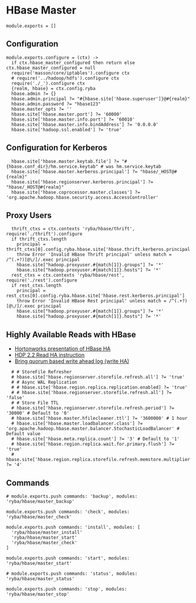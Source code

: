 
# HBase Master

    module.exports = []

## Configuration

    module.exports.configure = (ctx) ->
      if ctx.hbase_master_configured then return else ctx.hbase_master_configured = null
      require('masson/core/iptables').configure ctx
      # require('../hadoop/hdfs').configure ctx
      require('./_').configure ctx
      {realm, hbase} = ctx.config.ryba
      hbase.admin ?= {}
      hbase.admin.principal ?= "#{hbase.site['hbase.superuser']}@#{realm}"
      hbase.admin.password ?= "hbase123"
      hbase.master_opts ?= ''
      hbase.site['hbase.master.port'] ?= '60000'
      hbase.site['hbase.master.info.port'] ?= '60010'
      hbase.site['hbase.master.info.bindAddress'] ?= '0.0.0.0'
      hbase.site['hadoop.ssl.enabled'] ?= 'true'

## Configuration for Kerberos

      hbase.site['hbase.master.keytab.file'] ?= "#{hbase.conf_dir}/hm.service.keytab" # was hm.service.keytab
      hbase.site['hbase.master.kerberos.principal'] ?= "hbase/_HOST@#{realm}"
      hbase.site['hbase.regionserver.kerberos.principal'] ?= "hbase/_HOST@#{realm}"
      hbase.site['hbase.coprocessor.master.classes'] ?= 'org.apache.hadoop.hbase.security.access.AccessController'

## Proxy Users

      thrift_ctxs = ctx.contexts 'ryba/hbase/thrift', require('./thrift').configure
      if thrift_ctxs.length
        principal = thrift_ctxs[0].config.ryba.hbase.site['hbase.thrift.kerberos.principal']
        throw Error 'Invalid HBase Thrift principal' unless match = /^(.+?)[@\/]/.exec principal
        hbase.site["hadoop.proxyuser.#{match[1]}.groups"] ?= '*'
        hbase.site["hadoop.proxyuser.#{match[1]}.hosts"] ?= '*'
      rest_ctxs = ctx.contexts 'ryba/hbase/rest', require('./rest').configure
      if rest_ctxs.length
        principal = rest_ctxs[0].config.ryba.hbase.site['hbase.rest.kerberos.principal']
        throw Error 'Invalid HBase Rest principal' unless match = /^(.+?)[@\/]/.exec principal
        hbase.site["hadoop.proxyuser.#{match[1]}.groups"] ?= '*'
        hbase.site["hadoop.proxyuser.#{match[1]}.hosts"] ?= '*'

## Highly Available Reads with HBase

*   [Hortonworks presentation of HBase HA][ha-next-level]
*   [HDP 2.2 Read HA instruction][hdp22]
*   [Bring quorum based write ahead log (write HA)][HBASE-12259]

[ha-next-level]: http://hortonworks.com/blog/apache-hbase-high-availability-next-level/
[hdp22]: http://docs.hortonworks.com/HDPDocuments/HDP2/HDP-2.2.0/Hadoop_HA_v22/ha_hbase_reads/index.html#Item1.1.5
[HBASE-12259]: https://issues.apache.org/jira/browse/HBASE-12259

      # # StoreFile Refresher
      # hbase.site['hbase.regionserver.storefile.refresh.all'] ?= 'true'
      # # Async WAL Replication
      # # hbase.site['hbase.region.replica.replication.enabled] ?= 'true'
      # # hbase.site['hbase.regionserver.storefile.refresh.all'] ?= 'false'
      # # Store File TTL
      # hbase.site['hbase.regionserver.storefile.refresh.period'] ?= '30000' # Default to '0'
      # hbase.site['hbase.master.hfilecleaner.ttl'] ?= '3600000' # 1 hour
      # hbase.site['hbase.master.loadbalancer.class'] ?= 'org.apache.hadoop.hbase.master.balancer.StochasticLoadBalancer' # Default value
      # hbase.site['hbase.meta.replica.count'] ?= '3' # Default to '1'
      # hbase.site['hbase.region.replica.wait.for.primary.flush'] ?= 'true'
      # hbase.site['hbase.region.replica.storefile.refresh.memstore.multiplier'] ?= '4'

## Commands

    # module.exports.push commands: 'backup', modules: 'ryba/hbase/master_backup'

    module.exports.push commands: 'check', modules: 'ryba/hbase/master_check'

    module.exports.push commands: 'install', modules: [
      'ryba/hbase/master_install'
      'ryba/hbase/master_start'
      'ryba/hbase/master_check'
    ]

    module.exports.push commands: 'start', modules: 'ryba/hbase/master_start'

    # module.exports.push commands: 'status', modules: 'ryba/hbase/master_status'

    module.exports.push commands: 'stop', modules: 'ryba/hbase/master_stop'
